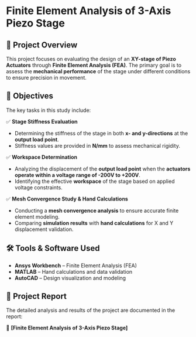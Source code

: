 # **Finite Element Analysis of 3-Axis Piezo Stage**

## **📌 Project Overview**
This project focuses on evaluating the design of an **XY-stage of Piezo Actuators** through **Finite Element Analysis (FEA)**. The primary goal is to assess the **mechanical performance** of the stage under different conditions to ensure precision in movement.

## **🎯 Objectives**
The key tasks in this study include:

✅ **Stage Stiffness Evaluation**  
- Determining the stiffness of the stage in both **x- and y-directions** at the **output load point**.  
- Stiffness values are provided in **N/mm** to assess mechanical rigidity.  

✅ **Workspace Determination**  
- Analyzing the displacement of the **output load point** when the **actuators operate within a voltage range of -200V to +200V**.  
- Identifying the effective **workspace** of the stage based on applied voltage constraints.  

✅ **Mesh Convergence Study & Hand Calculations**  
- Conducting a **mesh convergence analysis** to ensure accurate finite element modeling.  
- Comparing **simulation results** with **hand calculations** for X and Y displacement validation.  

## **🛠 Tools & Software Used**
- **Ansys Workbench** – Finite Element Analysis (FEA)  
- **MATLAB** – Hand calculations and data validation  
- **AutoCAD** – Design visualization and modeling  

## **📄 Project Report**
The detailed analysis and results of the project are documented in the report:

📑 **[Finite Element Analysis of 3-Axis Piezo Stage]**

